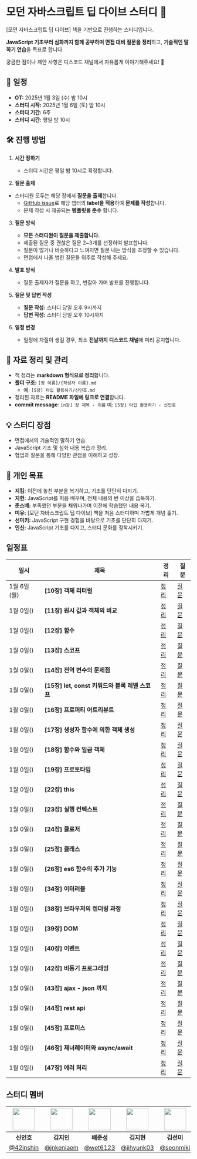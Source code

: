 # 모던 자바스크립트 딥 다이브 스터디 🚀

[모던 자바스크립트 딥 다이브] 책을 기반으로 진행하는 스터디입니다.  

**JavaScript 기초부터 심화까지 함께 공부하며 면접 대비 질문을 정리**하고, **기술적인 말하기 연습**을 목표로 합니다.

궁금한 점이나 제안 사항은 디스코드 채널에서 자유롭게 이야기해주세요! 🎉

## 📅 일정

- **OT:** 2025년 1월 3일 (수) 밤 10시  
- **스터디 시작:** 2025년 1월 6일 (토) 밤 10시  
- **스터디 기간:** 6주  
- **스터디 시간:** 평일 밤 10시  


## 🛠 진행 방법

1. **시간 정하기**  
   - 스터디 시간은 평일 밤 10시로 확정합니다.

2. **질문 출제**
  - 스터디원 모두는 해당 장에서 **질문을 출제**합니다.
    - [GitHub issue](https://github.com/Frontend-Gang-Study/modern-javascript-deep-dive/issues)로 해당 챕터의 **label을 적용**하여 **문제를 작성**합니다.
    - 문제 작성 시 제공되는 **템플릿을 준수** 합니다.

3. **질문 방식**  
   - **모든 스터디원이 질문을 제출합니다.**
   - 제출된 질문 중 괜찮은 질문 2~3개를 선정하여 발표합니다.  
   - 질문이 많거나 비슷하다고 느껴지면 질문 내는 방식을 조정할 수 있습니다.  
   - 면접에서 나올 법한 질문들 위주로 작성해 주세요.

4. **발표 방식**  
   - 질문 출제자가 질문을 하고, 번갈아 가며 발표를 진행합니다.

5. **질문 및 답변 작성**  
   - **질문 작성:** 스터디 당일 오후 9시까지  
   - **답변 작성:** 스터디 당일 오후 10시까지  

6. **일정 변경**  
   - 일정에 차질이 생길 경우, 최소 **전날까지 디스코드 채널**에 미리 공지합니다.


## 📖 자료 정리 및 관리

- 책 정리는 **markdown 형식으로 정리**합니다.  
- **폴더 구조:** `[장 이름]/{작성자 이름}.md`  
  - 예: `[5장] 타입 활용하기/신인호.md`  
- 정리된 자료는 **README 파일에 링크로 연결**합니다.
- **commit message**: `[n장] 장 제목 - 이름`
  예: `[5장] 타입 활용하기 - 신인호`

## 💡 스터디 장점

- 면접에서의 기술적인 말하기 연습.  
- JavaScript 기초 및 심화 내용 복습과 정리.  
- 협업과 질문을 통해 다양한 관점을 이해하고 성장.


## 🎯 개인 목표

- **지킴:** 이전에 놓친 부분을 복기하고, 기초를 단단히 다지기.  
- **지현:** JavaScript를 처음 배우며, 전체 내용의 반 이상을 습득하기.  
- **준스베:** 부족했던 부분을 채워나가며 이전에 학습했던 내용 복기.  
- **미유:** [모던 자바스크립트 딥 다이브] 책을 처음 스터디하며 가볍게 개념 훑기.  
- **선미키:** JavaScript 구현 경험을 바탕으로 기초를 단단히 다지기.  
- **인신:** JavaScript 기초를 다지고, 스터디 문화를 정착시키기.


## 일정표

| 일시         | 제목                                  | 정리      | 질문      |
|--------------|---------------------------------------|-----------|-----------|
| 1월 6일(월)    | **[10장] 객체 리터럴**                  | [정리](https://github.com/Frontend-Gang-Study/modern-javascript-deep-dive/tree/main/%5B10%EC%9E%A5%5D%20%EA%B0%9D%EC%B2%B4%20%EB%A6%AC%ED%84%B0%EB%9F%B4)  | [질문](https://github.com/Frontend-Gang-Study/modern-javascript-deep-dive/issues?q=label:%22%5B10%EC%9E%A5%5D+%EA%B0%9D%EC%B2%B4+%EB%A6%AC%ED%84%B0%EB%9F%B4%22+)  |
| 1월 0일()    | **[11장] 원시 값과 객체의 비교**        | [정리]()  | [질문]()  |
| 1월 0일()    | **[12장] 함수**                         | [정리]()  | [질문]()  |
| 1월 0일()    | **[13장] 스코프**                       | [정리]()  | [질문]()  |
| 1월 0일()    | **[14장] 전역 변수의 문제점**           | [정리]()  | [질문]()  |
| 1월 0일()    | **[15장] let, const 키워드와 블록 레벨 스코프** | [정리]()  | [질문]()  |
| 1월 0일()    | **[16장] 프로퍼티 어트리뷰트**          | [정리]()  | [질문]()  |
| 1월 0일()    | **[17장] 생성자 함수에 의한 객체 생성** | [정리]()  | [질문]()  |
| 1월 0일()    | **[18장] 함수와 일급 객체**             | [정리]()  | [질문]()  |
| 1월 0일()    | **[19장] 프로토타입**                   | [정리]()  | [질문]()  |
| 1월 0일()    | **[22장] this**                         | [정리]()  | [질문]()  |
| 1월 0일()    | **[23장] 실행 컨텍스트**                | [정리]()  | [질문]()  |
| 1월 0일()    | **[24장] 클로저**                       | [정리]()  | [질문]()  |
| 1월 0일()    | **[25장] 클래스**                       | [정리]()  | [질문]()  |
| 1월 0일()    | **[26장] es6 함수의 추가 기능**         | [정리]()  | [질문]()  |
| 1월 0일()    | **[34장] 이터러블**                     | [정리]()  | [질문]()  |
| 1월 0일()    | **[38장] 브라우저의 렌더링 과정**       | [정리]()  | [질문]()  |
| 1월 0일()    | **[39장] DOM**                          | [정리]()  | [질문]()  |
| 1월 0일()    | **[40장] 이벤트**                       | [정리]()  | [질문]()  |
| 1월 0일()    | **[42장] 비동기 프로그래밍**            | [정리]()  | [질문]()  |
| 1월 0일()    | **[43장] ajax - json 까지**             | [정리]()  | [질문]()  |
| 1월 0일()    | **[44장] rest api**                     | [정리]()  | [질문]()  |
| 1월 0일()    | **[45장] 프로미스**                     | [정리]()  | [질문]()  |
| 1월 0일()    | **[46장] 제너레이터와 async/await**     | [정리]()  | [질문]()  |
| 1월 0일()    | **[47장] 에러 처리**                    | [정리]()  | [질문]()  |


## 스터디 멤버

| <img width="60px" src="https://avatars.githubusercontent.com/u/72684256?v=4"> | <img width="60px" src="https://avatars.githubusercontent.com/u/80810728?v=4"> | <img width="60px" src="https://avatars.githubusercontent.com/u/61536153?v=4"> | <img width="60px" src="https://avatars.githubusercontent.com/u/117818958?v=4"> | <img width="60px" src="https://avatars.githubusercontent.com/u/127717117?v=4"> | <img width="60px" src="https://avatars.githubusercontent.com/u/117568075?v=4"> |
|:---:|:---:|:---:|:---:|:---:|:---:|
| **신인호** | **김지인** | **배준성** | **김지현** | **김선미** | **유민규** |
| [@42inshin](https://github.com/42inshin) | [@jnkeniaem](https://github.com/jnkeniaem) | [@wet6123](https://github.com/wet6123) | [@jihyunk03](https://github.com/jihyunk03) | [@seonmiki](https://github.com/seonmiki) | [@Minkyu01](https://github.com/Minkyu01) |


